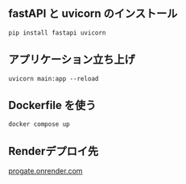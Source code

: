 ## fastAPI と uvicorn のインストール

```
pip install fastapi uvicorn
```

## アプリケーション立ち上げ

```
uvicorn main:app --reload
```

## Dockerfile を使う

```
docker compose up
```

## Renderデプロイ先
[progate.onrender.com](https://progate.onrender.com)

